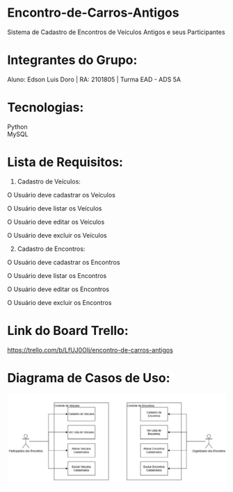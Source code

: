 # Encontro-de-Carros-Antigos
Sistema de Cadastro de Encontros de Veículos Antigos e seus Participantes

# Integrantes do Grupo:
Aluno: Edson Luis Doro | RA: 2101805 | Turma EAD - ADS 5A


# Tecnologias:
Python </br>
MySQL

# Lista de Requisitos:

   1. Cadastro de Veículos:

O Usuário deve cadastrar os Veículos

O Usuário deve listar os Veículos

O Usuário deve editar os Veículos

O Usuário deve excluir os Veículos

   2. Cadastro de Encontros:

O Usuário deve cadastrar os Encontros

O Usuário deve listar os Encontros

O Usuário deve editar os Encontros

O Usuário deve excluir os Encontros

# Link do Board Trello:
https://trello.com/b/LfUJ0OIj/encontro-de-carros-antigos

# Diagrama de Casos de Uso:
<p align="center">
<img src="https://github.com/EdsonDoro/Encontro-de-Carros-Antigos/blob/main/diagrama_casos_de_uso.JPG"/>
</p>
